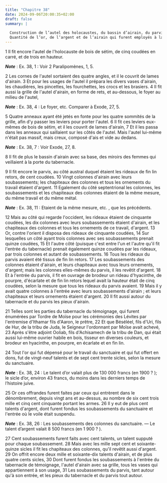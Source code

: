 ```yaml
---
title: "Chapitre 38"
date: 2024-09-06T20:00:35+02:00
draft: false
summary: |
  
  Construction de l’autel des holocaustes, du bassin d’airain, du parvis.
  Quantité de l’or, de l’argent et de l’airain qui furent employés à la construction du tabernacle.
---
```



1 Il fit encore l'autel de l'holocauste de bois de sétim, de cinq coudées en carré, et de trois en hauteur.

***Note*** :  Ex. 38, 1 : Voir 2 Paralipomènes, 1, 5.

2 Les cornes de l'autel sortaient des quatre angles, et il le couvrit de lames d'airain. 3 Et pour les usages de l'autel il prépara les divers vases d'airain, les chaudières, les pincettes, les fourchettes, les crocs et les brasiers. 4 Il fit aussi la grille de l'autel d'airain, en forme de rets, et au-dessous, le foyer au milieu de l'autel,

***Note*** :  Ex. 38, 4 : Le foyer, etc. Comparer à Exode, 27, 5.

5 Quatre anneaux ayant été jetés en fonte pour les quatre sommités de la grille, afin d'y passer les leviers pour porter l'autel. 6 Il fit ces leviers eux-mêmes de bois de sétim, et il les couvrit de lames d'airain, 7 Et il les passa dans les anneaux qui saillaient sur les côtés de l'autel. Mais l'autel lui-même n'était pas massif, mais creux, composé d'ais et vide au dedans.

***Note*** :  Ex. 38, 7 : Voir Exode, 27, 8.


8 Il fit de plus le bassin d'airain avec sa base, des miroirs des femmes qui veillaient à la porte du tabernacle.


9 Il fit encore le parvis, au côté austral duquel étaient les rideaux de fin lin retors, de cent coudées. 10 Vingt colonnes d'airain avec leurs soubassements; les chapiteaux des colonnes et tous les ornements du travail étaient d'argent. 11 Egalement du côté septentrional les colonnes, les soubassements et les chapiteaux des colonnes étaient de la même mesure, du même travail et du même métal.

***Note*** :  Ex. 38, 11 : Etaient de la même mesure, etc. , que les précédents.

12 Mais au côté qui regarde l'occident, les rideaux étaient de cinquante coudées, les dix colonnes avec leurs soubassements étaient d'airain, et les chapiteaux des colonnes et tous les ornements de ce travail, d'argent. 13 Or, contre l'orient il disposa des rideaux de cinquante coudées, 14 Sur lesquelles un côté ayant trois colonnes avec ses soubassements prenait quinze coudées, 15 Et l'autre côté (puisque c'est entre l'un et l'autre qu'il fit l'entrée du tabernacle) prenait également quinze coudées par les rideaux, par trois colonnes et autant de soubassements. 16 Tous les rideaux du parvis avaient été tissus de fin lin retors. 17 Les soubassements des colonnes étaient d'airain, et leurs chapiteaux avec tous leurs ornements, d'argent; mais les colonnes elles-mêmes du parvis, il les revêtit d'argent. 18 Et à l'entrée du parvis, il fit en ouvrage de brodeur un rideau d'hyacinthe, de pourpre, d'écarlate et de fin lin retors lequel avait la hauteur était de cinq coudées, selon la mesure que tous les rideaux du parvis
avaient. 19 Mais il y avait quatre colonnes à l'entrée avec leurs soubassements d'airain ; et leurs chapiteaux et leurs ornements étaient d'argent. 20 Il fit aussi autour du tabernacle et du parvis les pieux d'airain.


21 Telles sont les parties du tabernacle du témoignage, qui furent énumérées par Tordre de Moïse pour les cérémonies des Lévites par l'entremise d'Ithamar fils d'Aaron, le prêtre, 22 Et que Béséléel, fils d'Uri, fils de Hur, de la tribu de Juda, le Seigneur l'ordonnant par Moïse avait achevé, 23 Après s'être adjoint Ooliab, fils d'Achisamech de la tribu de Dan, qui était aussi lui-même ouvrier habile en bois, tisseur en diverses couleurs, et brodeur en hyacinthe, en pourpre, en écarlate et en fin lin.


24 Tout l'or qui fut dépensé pour le travail du sanctuaire et qui fut offert en dons, fut de vingt-neuf talents et de sept cent trente sicles, selon la mesure du sanctuaire.

***Note*** :  Ex. 38, 24 : Le talent d’or valait plus de 130 000 francs (en 1900 ? ); le sicle d’or, environ 43 francs, du moins dans les derniers temps de l’histoire juive.

25 Or ces offrandes furent faites par ceux qui entrèrent dans le dénombrement, depuis vingt ans et au-dessus, au nombre de six cent trois mille et cinq cent cinquante portant les armes. 26 Il y eut de plus cent talents d'argent, dont furent fondus les soubassements du sanctuaire et l'entrée où le voile était suspendu.

***Note*** :  Ex. 38, 26 : Les soubassements des colonnes du sanctuaire. ― Le talent d’argent valait 8 500 francs (en 1 900 ? ).

27 Cent soubassements furent faits avec cent talents, un talent supputé pour chaque soubassement. 28 Mais avec les mille sept cent et soixante-quinze sicles il fit les chapiteaux des colonnes, qu'il revêtit aussi d'argent. 29 On offrit encore deux mille et soixante-dix talents d'airain, et de plus quatre cents sicles, 30 Dont furent fondus les soubassements à l'entrée du tabernacle de témoignage, l'autel d'airain avec sa grille, tous les vases qui appartiennent à son usage, 31 Les soubassements du parvis, tant autour qu'à son entrée, et les pieux du tabernacle et du parvis tout autour.

